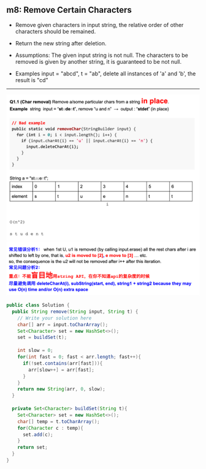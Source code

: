 ## m8: Remove Certain Characters

- Remove given characters in input string, the relative order of other characters should
  be remained. 
- Return the new string after deletion.

- Assumptions:
  The given input string is not null.
  The characters to be removed is given by another string, it is guaranteed to be not null.

- Examples
  input = "abcd", t = "ab", delete all instances of 'a' and 'b', the result is "cd"

---

![](img/2021-06-27-16-44-55.png)
![](img/2021-06-27-16-45-12.png)




```java
public class Solution {
  public String remove(String input, String t) {
    // Write your solution here
    char[] arr = input.toCharArray();
    Set<Character> set = new HashSet<>();
    set = buildSet(t);

    int slow = 0;
    for(int fast = 0; fast < arr.length; fast++){
      if(!set.contains(arr[fast])){
        arr[slow++] = arr[fast];
      }
    }
    return new String(arr, 0, slow);
  }

  private Set<Character> buildSet(String t){
    Set<Character> set = new HashSet<>();
    char[] temp = t.toCharArray();
    for(Character c : temp){
      set.add(c);  
    }
    return set;
  }
}

```
